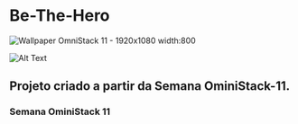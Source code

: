 # Be-The-Hero
 
![Wallpaper OmniStack 11 - 1920x1080 width:800](https://user-images.githubusercontent.com/62043171/78034861-af092480-733e-11ea-833a-60ca9cba698d.jpg)

![Alt Text](https://user-images.githubusercontent.com/62043171/78032791-ed511480-733b-11ea-83ce-ba061edeec89.png)


## Projeto criado a partir da Semana OminiStack-11.

### Semana OminiStack 11


